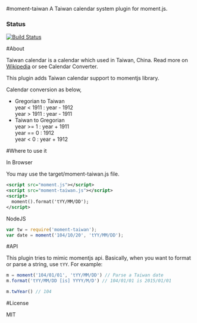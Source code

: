 #moment-taiwan
A Taiwan calendar system plugin for moment.js.

### Status
[![Build Status](https://travis-ci.org/bradwoo8621/moment-taiwan.svg?branch=master)](https://travis-ci.org/bradwoo8621/moment-taiwan)

#About

Taiwan calendar is a calendar which used in Taiwan, China. Read more on [Wikipedia](https://zh.wikipedia.org/wiki/%E6%B0%91%E5%9C%8B%E7%B4%80%E5%B9%B4) or see Calendar Converter.

This plugin adds Taiwan calendar support to momentjs library.

Calendar conversion as below,  
* Gregorian to Taiwan  
year < 1911 : year - 1912  
year > 1911 : year - 1911  
* Taiwan to Gregorian  
year >= 1 : year + 1911  
year == 0 : 1912  
year < 0 : year + 1912

#Where to use it

In Browser

You may use the target/moment-taiwan.js file.

```XML
<script src="moment.js"></script>
<script src="moment-taiwan.js"></script>
<script>
  moment().format('tYY/MM/DD');
</script>
```

NodeJS

```javascript
var tw = require('moment-taiwan');
var date = moment('104/10/20', 'tYY/MM/DD');
```

#API

This plugin tries to mimic momentjs api. Basically, when you want to format or parse a string, use `tYY`. For example:

```javascript
m = moment('104/01/01', 'tYY/MM/DD') // Parse a Taiwan date
m.format('tYY/MM/DD [is] YYYY/M/D') // 104/01/01 is 2015/01/01

m.twYear() // 104
```

#License

MIT
